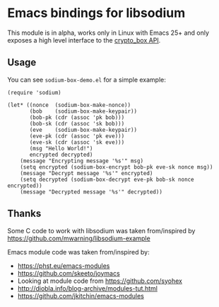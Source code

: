 # Emacs bindings for libsodium

This module is in alpha, works only in Linux with Emacs 25+
and only exposes a high level interface to the
[crypto_box API](https://libsodium.gitbook.io/doc/public-key_cryptography/authenticated_encryption).

## Usage
You can see `sodium-box-demo.el` for a simple example:
``` emacs-lisp
(require 'sodium)

(let* ((nonce  (sodium-box-make-nonce))
       (bob    (sodium-box-make-keypair))
       (bob-pk (cdr (assoc 'pk bob)))
       (bob-sk (cdr (assoc 'sk bob)))
       (eve    (sodium-box-make-keypair))
       (eve-pk (cdr (assoc 'pk eve)))
       (eve-sk (cdr (assoc 'sk eve)))
       (msg "Hello World!")
       encrypted decrypted)
    (message "Encrypting message '%s'" msg)
    (setq encrypted (sodium-box-encrypt bob-pk eve-sk nonce msg))
    (message "Decrypt message '%s'" encrypted)
    (setq decrypted (sodium-box-decrypt eve-pk bob-sk nonce encrypted))
    (message "Decrypted message '%s'" decrypted))
```

## Thanks
Some C code to work with libsodium was taken from/inspired by
https://github.com/mwarning/libsodium-example

Emacs module code was taken from/inspired by:
- https://phst.eu/emacs-modules
- https://github.com/skeeto/joymacs
- Looking at module code from https://github.com/syohex
- http://diobla.info/blog-archive/modules-tut.html
- https://github.com/jkitchin/emacs-modules
